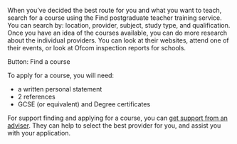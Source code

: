 When you’ve decided the best route for you and what you want to teach, search for a course using the Find postgraduate teacher training service. You can search by: location, provider, subject, study type, and qualification. 
Once you have an idea of the courses available, you can do more research about the individual providers. You can look at their websites, attend one of their events, or look at Ofcom inspection reports for schools.

Button: Find a course

To apply for a course, you will need:
* a written personal statement
* 2 references
* GCSE (or equivalent) and Degree certificates

For support finding and applying for a course, you can [get support from an adviser](/tta-service). They can help to select the best provider for you, and assist you with your application. 
